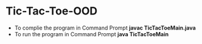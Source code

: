 # Tic-Tac-Toe-OOD
- To complie the program in Command Prompt **javac TicTacToeMain.java**
- To run the program in Command Prompt **java TicTacToeMain**
